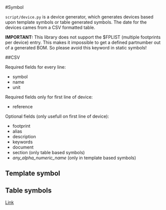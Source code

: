 #Symbol

`script/device.py` is a device generator, which generates devices based upon template symbols or table generated symbols. The date for the devices cames from a CSV formatted table.

**IMPORTANT:** This library does not support the $FPLIST (multiple footprints per device) entry. This makes it impossible to get a defined partnumber out of a generated BOM. So please avoid this keyword in static symbols!

##CSV

Required fields for every line:
- symbol
- name
- unit

Required fields only for first line of device:
- reference

Optional fields (only usefull on first line of device):
- footprint
- alias
- description
- keywords
- document
- section (only table based symbols)
- _any_alpha_numeric_name_ (only in template based symbols)

## Template symbol

## Table symbols

[Link](README.md)

